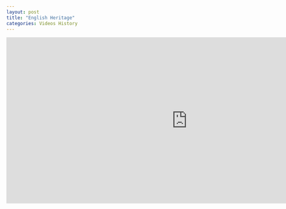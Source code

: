 ```yaml
---
layout: post
title: "English Heritage"
categories: Videos History
---
```


<iframe width="945" height="435" src="https://www.youtube.com/embed/videoseries?list=UUHwNa3lAjzbxRR2pbbZUE2A" frameborder="0" allow="accelerometer; autoplay; encrypted-media; gyroscope; picture-in-picture" allowfullscreen></iframe>
